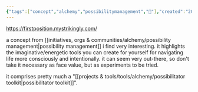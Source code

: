 ```yaml
---
{"tags":["concept","alchemy","possibilitymanagement","🌱"],"created":"2024-01-09T18:28:31.397-03:00","updated":"2024-12-11T18:07:43.009-03:00","notestage":["🌱"],"dg-publish":true,"permalink":"/concepts/alchemy/first-position/","dgPassFrontmatter":true}
---
```


https://firstposition.mystrikingly.com/

a concept from [[initiatives, orgs & communities/alchemy/possibility management\|possibility management]] i find very interesting. it highlights the imaginative/energetic tools you can create for yourself for navigating life more consciously and intentionally. it can seem very out-there, so don't take it necessary as face value, but as experiments to be tried.

it comprises pretty much a "[[projects & tools/tools/alchemy/possibilitator toolkit\|possibilitator toolkit]]".